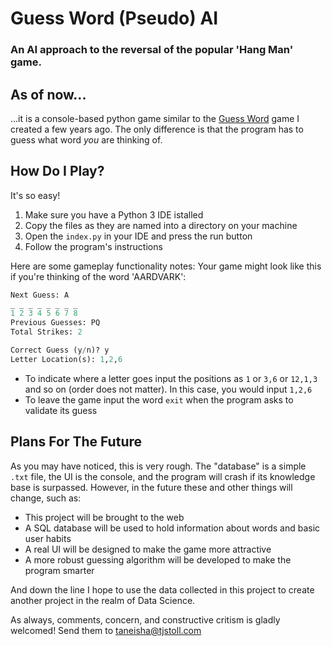 # Guess Word (Pseudo) AI
### An AI approach to the reversal of the popular 'Hang Man' game. 

## As of now...
...it is a console-based python game similar to the [Guess Word](https://github.com/tjstoll/guess-word) game I created a few years ago. The only difference is that the program has to guess what word *you* are thinking of.

## How Do I Play?
It's so easy!
1. Make sure you have a Python 3 IDE istalled
2. Copy the files as they are named into a directory on your machine
3. Open the `index.py` in your IDE and press the run button
4. Follow the program's instructions

Here are some gameplay functionality notes:
Your game might look like this if you're thinking of the word 'AARDVARK':
```python
Next Guess: A
_ _ _ _ _ _ _ _
1 2 3 4 5 6 7 8
Previous Guesses: PQ
Total Strikes: 2

Correct Guess (y/n)? y
Letter Location(s): 1,2,6
```
- To indicate where a letter goes input the positions as `1` or `3,6` or `12,1,3` and so on (order does not matter). In this case, you would input `1,2,6`
- To leave the game input the word `exit` when the program asks to validate its guess

## Plans For The Future
As you may have noticed, this is very rough. The "database" is a simple `.txt` file, the UI is the console, and the program will crash if its knowledge base is surpassed. However, in the future these and other things will change, such as:
- This project will be brought to the web
- A SQL database will be used to hold information about words and basic user habits
- A real UI will be designed to make the game more attractive
- A more robust guessing algorithm will be developed to make the program smarter

And down the line I hope to use the data collected in this project to create another project in the realm of Data Science.

As always, comments, concern, and constructive critism is gladly welcomed! Send them to [taneisha@tjstoll.com](mailto:taneisha@tjstoll.com?Subject=Guess%20Word%20AI%20Comments)
